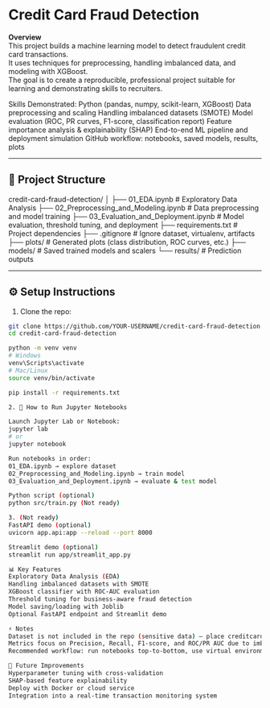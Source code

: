 # Credit Card Fraud Detection

**Overview**  
This project builds a machine learning model to detect fraudulent credit card transactions.  
It uses techniques for preprocessing, handling imbalanced data, and modeling with XGBoost.  
The goal is to create a reproducible, professional project suitable for learning and demonstrating skills to recruiters.

Skills Demonstrated:
Python (pandas, numpy, scikit-learn, XGBoost)
Data preprocessing and scaling
Handling imbalanced datasets (SMOTE)
Model evaluation (ROC, PR curves, F1-score, classification report)
Feature importance analysis & explainability (SHAP)
End-to-end ML pipeline and deployment simulation
GitHub workflow: notebooks, saved models, results, plots

---

## 📂 Project Structure

credit-card-fraud-detection/
│
├── 01_EDA.ipynb # Exploratory Data Analysis
├── 02_Preprocessing_and_Modeling.ipynb # Data preprocessing and model training
├── 03_Evaluation_and_Deployment.ipynb # Model evaluation, threshold tuning, and deployment
├── requirements.txt # Project dependencies
├── .gitignore # Ignore dataset, virtualenv, artifacts
├── plots/ # Generated plots (class distribution, ROC curves, etc.)
├── models/ # Saved trained models and scalers
└── results/ # Prediction outputs


---

## ⚙️ Setup Instructions

1. Clone the repo:
```bash
git clone https://github.com/YOUR-USERNAME/credit-card-fraud-detection.git
cd credit-card-fraud-detection

python -m venv venv
# Windows
venv\Scripts\activate
# Mac/Linux
source venv/bin/activate

pip install -r requirements.txt

2. 📝 How to Run Jupyter Notebooks

Launch Jupyter Lab or Notebook:
jupyter lab
# or
jupyter notebook

Run notebooks in order:
01_EDA.ipynb → explore dataset
02_Preprocessing_and_Modeling.ipynb → train model
03_Evaluation_and_Deployment.ipynb → evaluate & test model

Python script (optional)
python src/train.py (Not ready)

3. (Not ready)
FastAPI demo (optional)
uvicorn app.api:app --reload --port 8000

Streamlit demo (optional)
streamlit run app/streamlit_app.py

📊 Key Features
Exploratory Data Analysis (EDA)
Handling imbalanced datasets with SMOTE
XGBoost classifier with ROC-AUC evaluation
Threshold tuning for business-aware fraud detection
Model saving/loading with Joblib
Optional FastAPI endpoint and Streamlit demo

⚡ Notes
Dataset is not included in the repo (sensitive data) — place creditcard.csv in project root.
Metrics focus on Precision, Recall, F1-score, and ROC/PR AUC due to imbalanced data.
Recommended workflow: run notebooks top-to-bottom, use virtual environment, follow reproducible practices.

📌 Future Improvements
Hyperparameter tuning with cross-validation
SHAP-based feature explainability
Deploy with Docker or cloud service
Integration into a real-time transaction monitoring system
